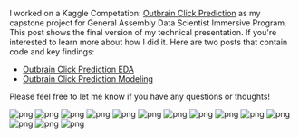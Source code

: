 I worked on a Kaggle Competation: [Outbrain Click Prediction](https://www.kaggle.com/c/outbrain-click-prediction) as my capstone project for General Assembly Data Scientist Immersive Program. This post shows the final version of my technical presentation. If you're interested to learn more about how I did it. Here are two posts that contain code and key findings:
- [Outbrain Click Prediction EDA](https://ktji.github.io/outbrain-click-prediction-eda/)
- [Outbrain Click Prediction Modeling](https://ktji.github.io/Outbrain_Click_Modeling/)

Please feel free to let me know if you have any questions or thoughts!

![png](../images/Capstone1.jpg)
![png](../images/Capstone2.jpg)
![png](../images/Capstone3.jpg)
![png](../images/Capstone4.jpg)
![png](../images/Capstone5.jpg)
![png](../images/Capstone6.jpg)
![png](../images/Capstone7.jpg)
![png](../images/Capstone8.jpg)
![png](../images/Capstone9.jpg)
![png](../images/Capstone10.jpg)
![png](../images/Capstone11.jpg)
![png](../images/Capstone12.jpg)
![png](../images/Capstone13.jpg)
![png](../images/Capstone14.jpg)